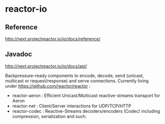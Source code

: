 # reactor-io


## Reference
http://next.projectreactor.io/io/docs/reference/

## Javadoc
http://next.projectreactor.io/io/docs/api/

Backpressure-ready components to encode, decode, send (unicast, multicast or request/response) and serve connections. Currently living under https://github.com/reactor/reactor :
- reactor-aeron : Efficient Unicast/Multicast reactive-streams transport for Aeron
- reactor-net   : Client/Server interactions for UDP/TCP/HTTP
- reactor-codec : Reactive-Streams decoders/encoders (Codec) including compression, serialization and such.

